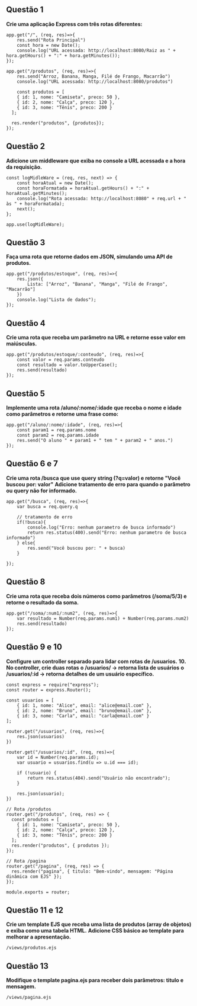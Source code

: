 ## Questão 1  
**Crie uma aplicação Express com três rotas diferentes:**

```node
app.get("/", (req, res)=>{
    res.send("Rota Principal")
    const hora = new Date();
    console.log("URL acessada: http://localhost:8080/Raiz as " + hora.getHours() + ":" + hora.getMinutes());
});

app.get("/produtos", (req, res)=>{
    res.send("Arroz, Banana, Manga, Filé de Frango, Macarrão")
    console.log("URL acessada: http://localhost:8080/produtos")

    const produtos = [
    { id: 1, nome: "Camiseta", preco: 50 },
    { id: 2, nome: "Calça", preco: 120 },
    { id: 3, nome: "Tênis", preco: 200 }
  ];

  res.render("produtos", {produtos});
}); 

```

## Questão 2  
**Adicione um middleware que exiba no console a URL acessada e a hora da requisição.**

```node
const logMidleWare = (req, res, next) => {
    const horaAtual = new Date();
    const horaFormatada = horaAtual.getHours() + ":" + horaAtual.getMinutes();
    console.log("Rota acessada: http://localhost:8080" + req.url + " às " + horaFormatada);
    next();
};

app.use(logMidleWare);
```

## Questão 3
**Faça uma rota que retorne dados em JSON, simulando uma API de produtos.**
```node
app.get("/produtos/estoque", (req, res)=>{
    res.json({
        Lista: ["Arroz", "Banana", "Manga", "Filé de Frango", "Macarrão"]
    })
    console.log("Lista de dados");
});
```

## Questão 4
**Crie uma rota que receba um parâmetro na URL e retorne esse valor em maiúsculas.**
```node
app.get("/produtos/estoque/:conteudo", (req, res)=>{
    const valor = req.params.conteudo
    const resultado = valor.toUpperCase();
    res.send(resultado)
});
```

## Questão 5
**Implemente uma rota /aluno/:nome/:idade que receba o nome e idade como parâmetros e retorne uma frase como:**
```node
app.get("/aluno/:nome/:idade", (req, res)=>{
    const param1 = req.params.nome
    const param2 = req.params.idade
    res.send("O aluno " + param1 + " tem " + param2 + " anos.")
});
```

## Questão 6 e 7
**Crie uma rota /busca que use query string (?q=valor) e retorne "Você buscou por: valor"**
**Adicione tratamento de erro para quando o parâmetro ou query não for informado.**
```node
app.get("/busca", (req, res)=>{
    var busca = req.query.q

    // tratamento de erro
    if(!busca){
        console.log("Erro: nenhum parametro de busca informado")
        return res.status(400).send("Erro: nenhum parametro de busca informado")
    } else{
        res.send("Você buscou por: " + busca)
    }

});
```

## Questão 8
**Crie uma rota que receba dois números como parâmetros (/soma/5/3) e retorne o resultado da soma.**
```node
app.get("/soma/:num1/:num2", (req, res)=>{
    var resultado = Number(req.params.num1) + Number(req.params.num2)
    res.send(resultado)
});
```

## Questão 9 e 10
**Configure um controller separado para lidar com rotas de /usuarios.**
**10. No controller, crie duas rotas**
**o /usuarios/ → retorna lista de usuários** 
**o /usuarios/:id → retorna detalhes de um usuário específico.**
```node
const express = require("express");
const router = express.Router();

const usuarios = [
    { id: 1, nome: "Alice", email: "alice@email.com" },
    { id: 2, nome: "Bruno", email: "bruno@email.com" },
    { id: 3, nome: "Carla", email: "carla@email.com" }
];

router.get("/usuarios", (req, res)=>{
    res.json(usuarios)
})

router.get("/usuarios/:id", (req, res)=>{
    var id = Number(req.params.id);
    var usuario = usuarios.find(u => u.id === id);

    if (!usuario) {
        return res.status(404).send("Usuário não encontrado");
    }

    res.json(usuario);
})

// Rota /produtos
router.get("/produtos", (req, res) => {
  const produtos = [
    { id: 1, nome: "Camiseta", preco: 50 },
    { id: 2, nome: "Calça", preco: 120 },
    { id: 3, nome: "Tênis", preco: 200 }
  ];
  res.render("produtos", { produtos });
});

// Rota /pagina
router.get("/pagina", (req, res) => {
  res.render("pagina", { titulo: "Bem-vindo", mensagem: "Página dinâmica com EJS" });
});

module.exports = router;
```

## Questão 11 e 12
**Crie um template EJS que receba uma lista de produtos (array de objetos) e exiba como uma tabela HTML.**
**Adicione CSS básico ao template para melhorar a apresentação.** 
```node
/views/produtos.ejs
```

## Questão 13
**Modifique o template pagina.ejs para receber dois parâmetros: titulo e mensagem.**
```node
/views/pagina.ejs
```
